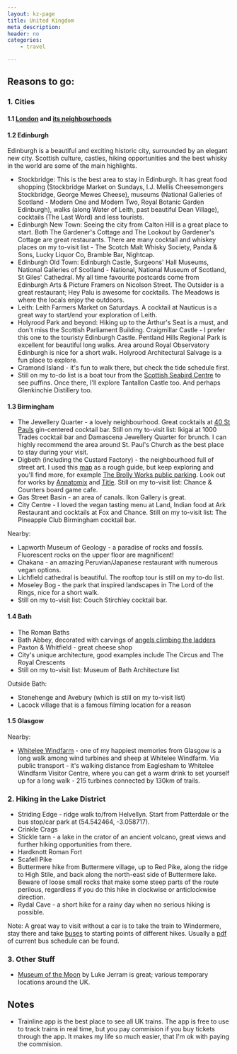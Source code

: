 ```yaml
---
layout: kz-page
title: United Kingdom
meta_description: 
header: no
categories:
    - travel

---
```


## Reasons to go:

### 1. Cities

#### 1.1 [London](/travel/london/) and [its neighbourhoods](/travel/london-parts/)

#### <a name="edinburgh"></a> 1.2 Edinburgh

Edinburgh is a beautiful and exciting historic city, surrounded by an elegant new city. Scottish culture, castles, hiking opportunities and the best whisky in the world are some of the main highlights.
* Stockbridge: This is the best area to stay in Edinburgh. It has great food shopping (Stockbridge Market on Sundays, I.J. Mellis Cheesemongers Stockbridge, George Mewes Cheese), museums (National Galleries of Scotland - Modern One and Modern Two, Royal Botanic Garden Edinburgh), walks (along Water of Leith, past beautiful Dean Village), cocktails (The Last Word) and less tourists.
* Edinburgh New Town: Seeing the city from Calton Hill is a great place to start. Both The Gardener's Cottage and The Lookout by Gardener's Cottage are great restaurants. There are many cocktail and whiskey places on my to-visit list - The Scotch Malt Whisky Society, Panda & Sons, Lucky Liquor Co, Bramble Bar, Nightcap.
* Edinburgh Old Town: Edinburgh Castle, Surgeons' Hall Museums, National Galleries of Scotland - National, National Museum of Scotland, St Giles' Cathedral. My all time favourite postcards come from Edinburgh Arts & Picture Framers on Nicolson Street. The Outsider is a great restaurant; Hey Palu is awesome for cocktails. The Meadows is where the locals enjoy the outdoors.
* Leith: Leith Farmers Market on Saturdays. A cocktail at Nauticus is a great way to start/end your exploration of Leith.
* Holyrood Park and beyond: Hiking up to the Arthur's Seat is a must, and don't miss the Scottish Parliament Building. Craigmillar Castle - I prefer this one to the touristy Edinburgh Castle. Pentland Hills Regional Park is excellent for beautiful long walks. Area around Royal Observatory Edinburgh is nice for a short walk. Holyrood Architectural Salvage is a fun place to explore.
* Cramond Island - it's fun to walk there, but check the tide schedule first.
* Still on my to-do list is a boat tour from the [Scottish Seabird Centre](https://www.seabird.org/boats) to see puffins. Once there, I'll explore Tantallon Castle too. And perhaps Glenkinchie Distillery too.

#### 1.3 Birmingham

* The Jewellery Quarter - a lovely neighbourhood. Great cocktails at [40 St Pauls](https://www.40stpauls.co.uk/) gin-centered cocktail bar. Still on my to-visit list: Ikigai at 1000 Trades cocktail bar and Damascena Jewellery Quarter for brunch. I can highly recommend the area around St. Paul's Church as the best place to stay during your visit.
* Digbeth (including the Custard Factory) - the neighbourhood full of street art. I used this [map](https://visitbirmingham.com/things-to-see-and-do/graffiti-art-of-digbeth-walk-p1346341) as a rough guide, but keep exploring and you'll find more, for example [The Brolly Works public parking](https://goo.gl/maps/bd1hN4YEQARatiHc9). Look out for works by [Annatomix](https://www.annatomix.com/about) and [Title](https://graffitibytitle.com/gallery/). Still on my to-visit list: Chance & Counters board game cafe.
* Gas Street Basin - an area of canals. Ikon Gallery is great.
* City Centre - I loved the vegan tasting menu at Land, Indian food at Ark Restaurant and cocktails at Fox and Chance. Still on my to-visit list: The Pineapple Club Birmingham cocktail bar.

Nearby:
* Lapworth Museum of Geology - a paradise of rocks and fossils. Fluorescent rocks on the upper floor are magnificent!
* Chakana - an amazing Peruvian/Japanese restaurant with numerous vegan options.
* Lichfield cathedral is beautiful. The rooftop tour is still on my to-do list.
* Moseley Bog - the park that inspired landscapes in The Lord of the Rings, nice for a short walk.
* Still on my to-visit list: Couch Stirchley cocktail bar.

#### 1.4 Bath

* The Roman Baths
* Bath Abbey, decorated with carvings of [angels climbing the ladders](https://curiousrambler.com/the-upside-down-angels-of-bath-abbey/)
* Paxton & Whitfield - great cheese shop
* City's unique architecture, good examples include The Circus and The Royal Crescents
* Still on my to-visit list: Museum of Bath Architecture list

Outside Bath:
* Stonehenge and Avebury (which is still on my to-visit list)
* Lacock village that is a famous filming location for a reason

#### 1.5 Glasgow

Nearby:
* [Whitelee Windfarm](https://www.whiteleewindfarm.co.uk/whitelee-windfarm-about-us) - one of my happiest memories from Glasgow is a long walk among wind turbines and sheep at Whitelee Windfarm. Via public transport - it's walking distance from Eaglesham to Whitelee Windfarm Visitor Centre, where you can get a warm drink to set yourself up for a long walk - 215 turbines connected by 130km of trails.



### 2. Hiking in the Lake District

* Striding Edge - ridge walk to/from Helvellyn. Start from Patterdale or the bus stop/car park at (54.542464, -3.058717).
* Crinkle Crags
* Stickle tarn - a lake in the crator of an ancient volcano, great views and further hiking opportunities from there.
* Hardknott Roman Fort
* Scafell Pike
* Buttermere hike from Buttermere village, up to Red Pike, along the ridge to High Stile, and back along the north-east side of Buttermere lake. Beware of loose small rocks that make some steep parts of the route perilous, regardless if you do this hike in clockwise or anticlockwise direction.
* Rydal Cave - a short hike for a rainy day when no serious hiking is possible.

Note: A great way to visit without a car is to take the train to Windermere, stay there and take [buses](https://www.lakedistrictonboard.com/transport/lake-district-buses/) to starting points of different hikes. Usually a [pdf](https://tiscon-maps-stagecoachbus.s3.amazonaws.com/Timetables/Cumbria/Lakes%20Connection/Summer%202022/CNL%20SUMMER%2022%20Lakes%20Guide%20web.pdf) of current bus schedule can be found.


### 3. Other Stuff

* [Museum of the Moon](https://my-moon.org/) by Luke Jerram is great; various temporary locations around the UK. 


## Notes

* Trainline app is the best place to see all UK trains. The app is free to use to track trains in real time, but you pay commision if you buy tickets through the app. It makes my life so much easier, that I'm ok with paying the commision.
